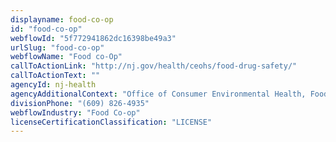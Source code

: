 ```yaml
---
displayname: food-co-op
id: "food-co-op"
webflowId: "5f772941862dc16398be49a3"
urlSlug: "food-co-op"
webflowName: "Food co-Op"
callToActionLink: "http://nj.gov/health/ceohs/food-drug-safety/"
callToActionText: ""
agencyId: nj-health
agencyAdditionalContext: "Office of Consumer Environmental Health, Food and Drug Safety Program"
divisionPhone: "(609) 826-4935"
webflowIndustry: "Food Co-op"
licenseCertificationClassification: "LICENSE"
---
```

